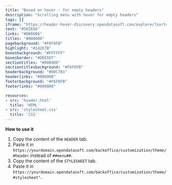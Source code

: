 ```yaml
---
title: "Based on hover - for empty headers"
description: "Scrolling menu with hover for empty headers"
tags: []
iframe: "https://header-hover-discovery.opendatasoft.com/explore/?sort=modified"
text: "#565656"
links: "#0086D6"
titles: "#000000"
pagebackground: "#F6F8FB"
highlight: "#142E7B"
boxesbackground: "#FFFFFF"
boxesborder: "#DEE5EF"
sectiontitles: "#000000"
sectiontitlesbackground: "#F6F8FB"
headerbackground: "#00C7B1"
headerlinks: "#000000"
footerbackground: "#F6F8FB"
footerlinks: "#000000"

resources:
- src: 'header.html'
  title: 'HTML'
- src: 'stylesheet.css'
  title: 'CSS'
---
```

**How to use it** 
1. Copy the content of the `HEADER` tab.
2. Paste it in `https://yourdomain.opendatasoft.com/backoffice/customization/theme/#header`  instead of `##menu##`.
3. Copy the content of the `STYLESHEET` tab.
4. Paste it in `https://yourdomain.opendatasoft.com/backoffice/customization/theme/#stylesheet"`.